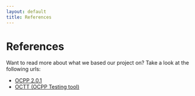 ```yaml
---
layout: default
title: References
---
```


# References

Want to read more about what we based our project on?
Take a look at the following urls:
- [OCPP 2.0.1](https://openchargealliance.org/protocols/open-charge-point-protocol/#OCPP2.0.1)
- [OCTT (OCPP Testing tool)](https://openchargealliance.org/test-tool/)
